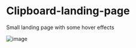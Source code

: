 # Clipboard-landing-page
Small landing page with some hover effects

![image](https://user-images.githubusercontent.com/108294869/194893606-38d7e405-3e29-463c-9204-17f0a9777229.png)
